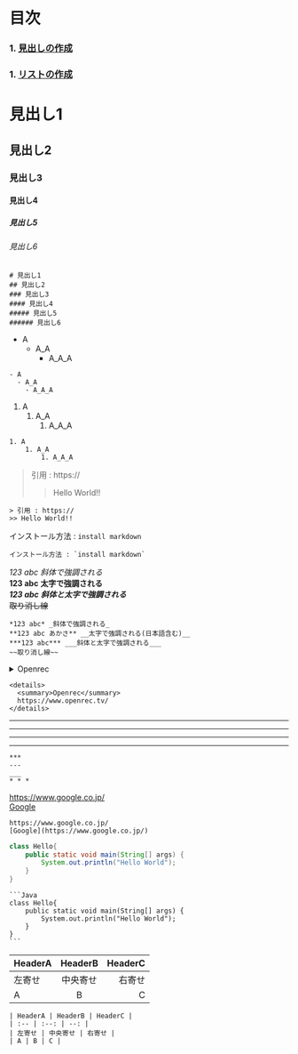 # 目次
### 1. [見出しの作成](#見出し1)
### 1. [リストの作成](#リスト)

# 見出し1
## 見出し2
### 見出し3
#### 見出し4
##### 見出し5
###### 見出し6

```
# 見出し1
## 見出し2
### 見出し3
#### 見出し4
##### 見出し5
###### 見出し6
```

- A
  - A_A
    - A_A_A

```
- A
  - A_A
    - A_A_A
```

1. A
    1. A_A
        1. A_A_A

```
1. A
    1. A_A
        1. A_A_A
```

> 引用 : https://
>> Hello World!!

```
> 引用 : https://
>> Hello World!!
```

インストール方法 : `install markdown`

```
インストール方法 : `install markdown`
```

*123 abc* _斜体で強調される_  
**123 abc** __太字で強調される__  
***123 abc*** ___斜体と太字で強調される___  
~~取り消し線~~  

```
*123 abc* _斜体で強調される_  
**123 abc あかさ** __太字で強調される(日本語含む)__  
***123 abc*** ___斜体と太字で強調される___  
~~取り消し線~~  
```

<details>
  <summary>Openrec</summary>
  https://www.openrec.tv/
</details>

```
<details>
  <summary>Openrec</summary>
  https://www.openrec.tv/
</details>
```

***
---
___
* * *

```
*** 
---
___ 
* * *
```

https://www.google.co.jp/  
[Google](https://www.google.co.jp/)  

```
https://www.google.co.jp/  
[Google](https://www.google.co.jp/)  
```

```Java
class Hello{
    public static void main(String[] args) {
        System.out.println("Hello World");        
    }
}
```

~~~
```Java
class Hello{
    public static void main(String[] args) {
        System.out.println("Hello World");        
    }
}
```
~~~

| HeaderA | HeaderB | HeaderC |
| :-- | :--: | --: |
| 左寄せ | 中央寄せ | 右寄せ |
| A | B | C |

```
| HeaderA | HeaderB | HeaderC |
| :-- | :--: | --: |
| 左寄せ | 中央寄せ | 右寄せ |
| A | B | C |
```
